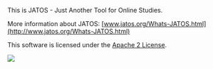 This is JATOS - Just Another Tool for Online Studies.

More information about JATOS: [www.jatos.org/Whats-JATOS.html](http://www.jatos.org/Whats-JATOS.html)

This software is licensed under the [Apache 2 License](http://www.apache.org/licenses/LICENSE-2.0.html).

<a href="https://azuredeploy.net/
   repository=https://github.com/JATOS/JATOS"
   target="_blank">
   <img src="http://azuredeploy.net/deploybutton.png"/>
</a>
